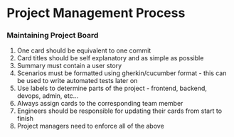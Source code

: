 # Project Management Process

### Maintaining Project Board
1. One card should be equivalent to one commit
2. Card titles should be self explanatory and as simple as possible
3. Summary must contain a user story
4. Scenarios must be formatted using gherkin/cucumber format - this can be used to write automated tests later on
5. Use labels to determine parts of the project - frontend, backend, devops, admin, etc...
6. Always assign cards to the corresponding team member
7. Engineers should be responsible for updating their cards from start to finish
8. Project managers need to enforce all of the above
